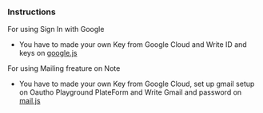### Instructions

For using Sign In with Google 
- You have to made your own Key from Google Cloud 
  and Write ID and keys on [google.js](google.js/)

For using Mailing freature on  Note
- You have to made your own Key from Google Cloud, 
  set up gmail setup on Oautho Playground PlateForm 
  and Write Gmail and password on [mail.js](./mail.js)

